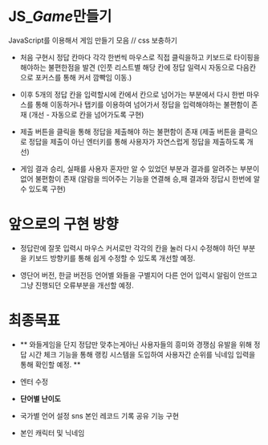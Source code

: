 # JS\_*Game*만들기

JavaScript를 이용해서 게임 만들기 모음 // css 보충하기

- 처음 구현시 정답 칸마다 각각 한번씩 마우스로 직접 클릭을하고 키보드로 타이핑을 해야하는 불편한점을 발견
  (인풋 리스트별 해당 칸에 정답 일력시 자동으로 다음칸으로 포커스를 통해 커서 깜빡임 이동.)

- 이후 5개의 정답 칸을 입력할시에 칸에서 칸으로 넘어가는 부분에서 다시 한번 마우스를 통해 이동하거나
  탭키를 이용하여 넘어가서 정답을 입력해야하는 불편함이 존재
  (개선 - 자동으로 칸을 넘어가도록 구현)

- 제출 버튼을 클릭을 통해 정답을 제출해야 하는 불편함이 존재
  (제출 버튼을 클릭으로 정답을 제출이 아닌 엔터키를 통해 사용자가 자연스럽게 정답을 제출하도록 개선)

- 게임 결과 승리, 실패를 사용자 혼자만 알 수 있었던 부분과 결과를 알려주는 부분이 없어 불편함이 존재
  (알람을 띄어주는 기능을 연결해 승,패 결과와 정답시 한번에 알 수 있도록 구현)

# 앞으로의 구현 방향

- 정답란에 잘못 입력시 마우스 커서로만 각각의 칸을 눌러 다시 수정해야 하던 부분을 키보드 방향키를 통해
  쉽게 수정할 수 있도록 개선할 예정.

- 영단어 버전, 한글 버전등 언어별 와들을 구별지어 다른 언어 입력시 알림이 안뜨고 그냥 진행되던 오류부분을
  개선할 예정.

# 최종목표

- ** 와들게임을 단지 정답만 맞추는게아닌 사용자들의 흥미와 경쟁심 유발을 위해
  정답 시간 체크 기능을 통해 랭킹 시스템을 도입하여 사용자간 순위를 닉네임 입력을 통해 확인할 예정. **

- 엔터 수정
- **단어별 난이도**
- 국가별 언어 설정 sns 본인 레코드 기록 공유 기능 구현
- 본인 캐릭터 및 닉네임
